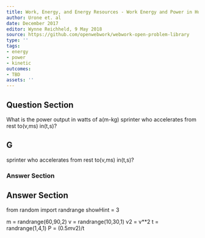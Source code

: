 ```yaml
---
title: Work, Energy, and Energy Resources - Work Energy and Power in Humans
author: Urone et. al
date: December 2017
editor: Wynne Reichheld, 9 May 2018
source: https://github.com/openwebwork/webwork-open-problem-library
type: ''
tags:
- energy
- power
- kinetic
outcomes:
- TBD
assets: ''
---
```


## Question Section 

What is the power output in watts of a(m-kg) sprinter who accelerates from rest to(v,ms) in(t,s)?
## G
sprinter who accelerates from rest to(v,ms) in(t,s)?
### Answer Section


## Answer Section

from random import randrange
showHint = 3

m = randrange(60,90,2)
v = randrange(10,30,1)
v2 = v**2
t = randrange(1,4,1)
P = (0.5*m*v2)/t